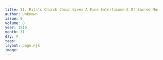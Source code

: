 ```yaml
---
title: St. Rita’s Church Choir Gives A Fine Entertainment Of Sacred Music
author: Unknown
issue: 9
volume: 8
year: 1916
month: 31
day: V
tags:
layout: page.njk
image:
---
```





